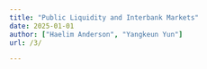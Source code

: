 ```yaml
---
title: "Public Liquidity and Interbank Markets"
date: 2025-01-01
author: ["Haelim Anderson", "Yangkeun Yun"]
url: /3/

---
```

